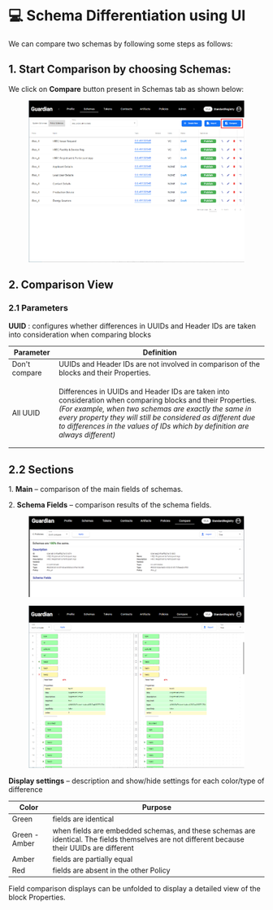 # 💻 Schema Differentiation using UI

We can compare two schemas by following some steps as follows:

## 1. Start Comparison by choosing Schemas:

We click on **Compare** button present in Schemas tab as shown below:

<figure><img src="../../../../.gitbook/assets/image (10) (1) (1) (1) (1) (1) (1) (1) (1) (1) (1) (1) (1) (1) (1) (1) (1).png" alt=""><figcaption></figcaption></figure>

## 2. Comparison View

### 2.1 Parameters

**UUID** : configures whether differences in UUIDs and Header IDs are taken into consideration when comparing blocks

| Parameter     | Definition                                                                                                                                                                                                                                                                                                                         |
| ------------- | ---------------------------------------------------------------------------------------------------------------------------------------------------------------------------------------------------------------------------------------------------------------------------------------------------------------------------------- |
| Don't compare | UUIDs and Header IDs are not involved in comparison of the blocks and their Properties.                                                                                                                                                                                                                                            |
| All UUID      | <p>Differences in UUIDs and Header IDs are taken into consideration when comparing blocks and their Properties.<br><em>(For example, when two schemas are exactly the same in every property they will still be considered as different due to differences in the values of IDs which by definition are always different)</em></p> |

## 2.2 Sections

1\. **Main** – comparison of the main fields of schemas.

2\. **Schema Fields** – comparison results of the schema fields.

<figure><img src="../../../../.gitbook/assets/image (1) (8).png" alt=""><figcaption></figcaption></figure>

<figure><img src="../../../../.gitbook/assets/image (24) (1) (1) (1) (1) (1) (1) (1) (1) (1) (1) (1) (1).png" alt=""><figcaption></figcaption></figure>

**Display settings** _–_ description and show/hide settings for each color/type of difference

| Color         | Purpose                                                                                                                                      |
| ------------- | -------------------------------------------------------------------------------------------------------------------------------------------- |
| Green         | fields are identical                                                                                                                         |
| Green - Amber | when fields are embedded schemas, and these schemas are identical. The fields themselves are not different because their UUIDs are different |
| Amber         | fields are partially equal                                                                                                                   |
| Red           | fields are absent in the other Policy                                                                                                        |

Field comparison displays can be unfolded to display a detailed view of the block Properties.
